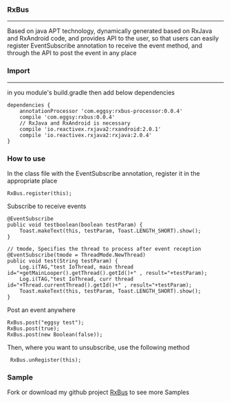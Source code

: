 ### RxBus
-----------------------------------------
Based on java APT technology, dynamically generated based on RxJava and RxAndroid code, and provides API to the user, so that users can easily register EventSubscribe annotation to receive the event method, and through the API to post the event in any place

### Import
-----------------------------------------
in you module's build.gradle then add below dependencies
````
dependencies {
    annotationProcessor 'com.eggsy:rxbus-processor:0.0.4'
    compile 'com.eggsy:rxbus:0.0.4'
    // RxJava and RxAndroid is necessary
    compile 'io.reactivex.rxjava2:rxandroid:2.0.1'
    compile 'io.reactivex.rxjava2:rxjava:2.0.4'
}
````

### How to use
In the class file with the EventSubscribe annotation, register it in the appropriate place
````
RxBus.register(this);
````

Subscribe to receive events
````
@EventSubscribe
public void testboolean(boolean testParam) {
    Toast.makeText(this, testParam, Toast.LENGTH_SHORT).show();
}

// tmode, Specifies the thread to process after event reception
@EventSubscribe(tmode = ThreadMode.NewThread)
public void test(String testParam) {
    Log.i(TAG,"test IoThread, main thread id="+getMainLooper().getThread().getId()+" , result="+testParam);
    Log.i(TAG,"test IoThread, curr thread id="+Thread.currentThread().getId()+" , result="+testParam);
    Toast.makeText(this, testParam, Toast.LENGTH_SHORT).show();
}
````

Post an event anywhere
````
RxBus.post("eggsy test");
RxBus.post(true);
RxBus.post(new Boolean(false));
````

Then, where you want to unsubscribe, use the following method
````
 RxBus.unRegister(this);
````

### Sample
Fork or download my github project [RxBus](https://github.com/eggsywelsh/RxBus) to see more Samples